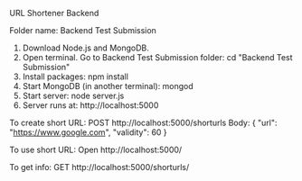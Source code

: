 

URL Shortener Backend

Folder name: Backend Test Submission

1. Download Node.js and MongoDB.
2. Open terminal. Go to Backend Test Submission folder:
   cd "Backend Test Submission"
3. Install packages:
   npm install
4. Start MongoDB (in another terminal):
   mongod
5. Start server:
   node server.js
6. Server runs at: http://localhost:5000

To create short URL:
POST http://localhost:5000/shorturls
Body: { "url": "https://www.google.com", "validity": 60 }

To use short URL:
Open http://localhost:5000/<shortcode>

To get info:
GET http://localhost:5000/shorturls/<shortcode>
